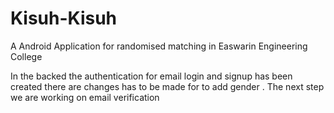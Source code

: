 # Kisuh-Kisuh
A Android Application for randomised matching in Easwarin Engineering College

In the backed the authentication for email login and signup has been created there are changes has to be made for to add gender .
The next step we are working on email verification
